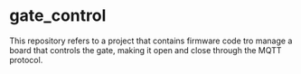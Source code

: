 # gate_control
This repository refers to a project that contains firmware code tro manage a board that controls the gate, making it open and close through the MQTT protocol.
